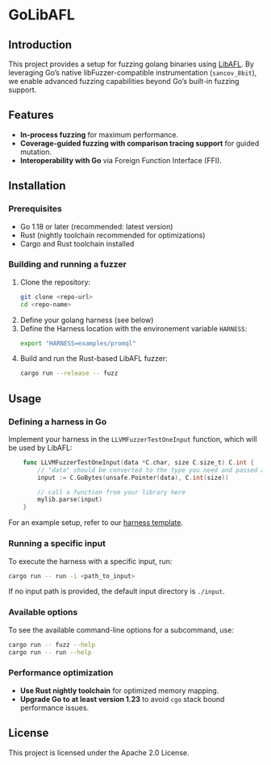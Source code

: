 # GoLibAFL

## Introduction
This project provides a setup for fuzzing golang binaries using [LibAFL](https://github.com/AFLplusplus/LibAFL). 
By leveraging Go’s native libFuzzer-compatible instrumentation (`sancov_8bit`), we enable advanced fuzzing capabilities beyond Go’s built-in fuzzing support.

## Features
- **In-process fuzzing** for maximum performance.
- **Coverage-guided fuzzing with comparison tracing support** for guided mutation.
- **Interoperability with Go** via Foreign Function Interface (FFI).

## Installation
### Prerequisites
- Go 1.18 or later (recommended: latest version)
- Rust (nightly toolchain recommended for optimizations)
- Cargo and Rust toolchain installed

### Building and running a fuzzer
1. Clone the repository:
   ```sh
   git clone <repo-url>
   cd <repo-name>
   ```
2. Define your golang harness (see below)
3. Define the Harness location with the environement variable `HARNESS`:
    ```sh
    export "HARNESS=examples/promql"
    ```
4. Build and run the Rust-based LibAFL fuzzer:
   ```sh
   cargo run --release -- fuzz
   ```

## Usage
### Defining a harness in Go
Implement your harness in the `LLVMFuzzerTestOneInput` function, which will be used by LibAFL:
```go
    func LLVMFuzzerTestOneInput(data *C.char, size C.size_t) C.int {
        // "data" should be converted to the type you need and passed as input
        input := C.GoBytes(unsafe.Pointer(data), C.int(size))

        // call a function from your library here
        mylib.parse(input)
    }
```

For an example setup, refer to our [harness template](./harness_template/).

### Running a specific input
To execute the harness with a specific input, run:
```sh 
cargo run -- run -i <path_to_input>
```
If no input path is provided, the default input directory is `./input`.

### Available options
To see the available command-line options for a subcommand, use:
```sh
cargo run -- fuzz --help
cargo run -- run --help
```

### Performance optimization
- **Use Rust nightly toolchain** for optimized memory mapping.
- **Upgrade Go to at least version 1.23** to avoid `cgo` stack bound performance issues.

## License
This project is licensed under the Apache 2.0 License.
